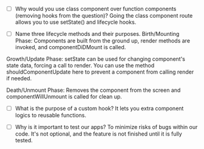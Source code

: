 - [ ] Why would you use class component over function components (removing hooks from the question)?
Going the class component route allows you to use setState() and lifecycle hooks.



- [ ] Name three lifecycle methods and their purposes.
Birth/Mounting Phase: Components are built from the ground up, render methods are invoked, and componentDiDMount is called.

Growth/Update Phase: setState can be used for changing component's state data, forcing a call to render. You can use  the method shouldComponentUpdate here to prevent a component from calling render if needed. 

Death/Unmount Phase: Removes the component from the screen and componentWillUnmount is called for clean up.



- [ ] What is the purpose of a custom hook?
It lets you extra component logics to reusable functions.



- [ ] Why is it important to test our apps?
To minimize risks of bugs within our code. It's not optional, and the feature is not finished until it is fully tested.
